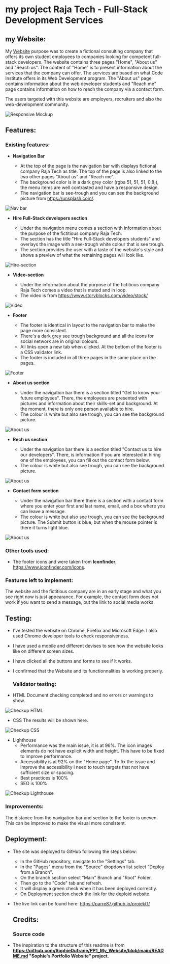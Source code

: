 # my project Raja Tech - Full-Stack Development Services
## my Website:
My [Website](https://parre87.github.io/projekt1/) purpose was to create a fictional consulting company that offers its own student employees to companies looking for competent full-stack developers. The website contains three pages "Home", "About us" and "Reach us". The content of "Home" is to present information about the services that the company can offer. The services are based on what Code Institute offers in its Web Development program. The "About us" page contains information about the web developer students and "Reach me" page contains information on how to reach the company via a contact form.

The users targeted with this website are employers, recruiters and also the web-development community.

![Responsive Mockup](https://github.com/Parre87/projekt1/blob/main/assets/images/responsivemockup.png)

## Features:

### Existing features:

- __Navigation Bar__

    - At the top of the page is the navigation bar with displays fictional company Raja Tech as title. The top of the page is 
      also linked to the two other pages "About us" and "Reach me".
    - The background color is in a dark grey color (rgba 51, 51, 51, 0.8;), the menu items are well contrasted and have a 
      responsive design.
    - The navigation bar is see-trough and you can see the background picture from https://unsplash.com/. 
  
![Nav bar](https://github.com/Parre87/projekt1/blob/main/assets/images/Nav%20bar.png)

- __Hire Full-Stack developers section__

    - Under the navigation menu comes a section with information about the purpose of the fictitious company Raja Tech.
    - The section has the title "Hire Full-Stack developers students" and overlays the image with a see-trough white colour
      that is see trough.
    - The section provides the user with a taste of the website's style and shows a preview of what the remaining pages will 
      look like.

![Hire-section](https://github.com/Parre87/projekt1/blob/main/assets/images/Section.png)

- __Video-section__

    - Under the information about the purpose of the fictitious company Raja Tech comes a video that is muted and in loop.
    - The video is from https://www.storyblocks.com/video/stock/
      
![Video](https://github.com/Parre87/projekt1/blob/main/assets/images/Video.png)

- __Footer__

    - The footer is identical in layout to the navigation bar to make the page more consistent.
    - There's a dark grey see trough background and all the icons for social network are in original colours.
    - All links open a new tab when clicked. At the bottom of the footer is a CSS validator link.
    - The footer is included in all three pages in the same place on the pages.

![Footer](https://github.com/Parre87/projekt1/blob/main/assets/images/Footer.png)

- __About us section__

    - Under the navigation bar there is a section titled "Get to know your future employees". There, the employees are 
      presented with pictures and information about their skills-set and background. At the moment, there is only one person 
      available to hire.
     - The colour is white but also see trough, you can see the background picture. 
  
    

![About us](https://github.com/Parre87/projekt1/blob/main/assets/images/About%20us.png)

- __Rech us section__

    - Under the navigation bar there is a section titled "Contact us to hire our developers". There, is information If you 
      are interested in hiring one of the employees, you can fill out the contact form below.
    - The colour is white but also see trough, you can see the background picture. 
    

![About us](https://github.com/Parre87/projekt1/blob/main/assets/images/Contact%20us.png)

- __Contact form section__

    - Under the navigation bar there there is a section with a contact form where you enter 
      your first and last name, email, and a box where you can leave a message.
    - The colour is white but also see trough, you can see the background picture.
      The Submit button is blue, but when the mouse pointer is there it turns light blue.

![About us](https://github.com/Parre87/projekt1/blob/main/assets/images/Contact%20form.png)


### Other tools used:
- The footer icons and were taken from **Iconfinder**, https://www.iconfinder.com/icons.

### Features left to implement:

The website and the fictitious company are in an early stage and what you see right now is just appearance. For example, the contact form does not work if you want to send a message, but the link to social media works.

## Testing:

- I've tested the website on Chrome, Firefox and Microsoft Edge. I also used Chrome developer tools to check responsiveness.
- I have used a mobile and different devises to see how the website looks like on different screen sizes.
- I have clicked all the buttons and forms to see if it works.
- I confirmed that the Website and its functionnalities is working properly.

  ### Validator testing:

- HTML
Document checking completed and no errors or warnings to show.

![Checkup HTML](https://github.com/Parre87/projekt1/blob/main/assets/images/HTML%20checker.png)

- CSS
  The results will be shown here.

![Checkup CSS]()

- Lighthouse
    - Performance was the main issue, it is at 96%. The icon images elements do not have explicit width and height. This have
      to be fixed to improve performance.
    - Accessibility is at 92% on the "Home page". To fix the issue and improve the accessibility i need to touch targets 
      that not have sufficient size or spacing.
    - Best practices is 100%
    - SEO is 100%

![Checkup Lighthouse](https://github.com/Parre87/projekt1/blob/main/assets/images/Lighthouse.png)

### Improvements:

The distance from the navigation bar and section to the footer is uneven.
This can be improved to make the visual more consistent.


## Deployment:
- The site was deployed to GitHub following the steps below:
    - In the GitHub repository, navigate to the "Settings" tab.
    - In the "Pages" menu from the "Source" dropdown list select "Deploy from a Branch".
    - On the branch section select "Main" Branch and "Root" Folder.
    - Then go to the "Code" tab and refresh.
    - It will display a green check when it has been deployed correctly.
    - On Deployment section check the link for the deploid website.

- The live link can be found here: https://parre87.github.io/projekt1/

  ## Credits:
  
  ### Source code
- The inspiration to the structure of this readme is from **https://github.com/SophieDufrane/PP1_My_Website/blob/main/README.md "Sophie's Portfolio Website" project**.

